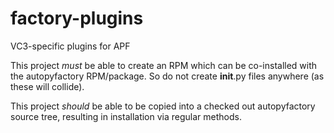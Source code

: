 # factory-plugins
VC3-specific plugins for APF

This project *must* be able to create an RPM which can be co-installed with the autopyfactory RPM/package. So do not create __init__.py files anywhere (as these will collide). 

This project *should* be able to be copied into a checked out autopyfactory source tree, resulting in installation via regular methods. 
